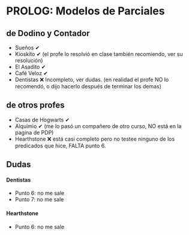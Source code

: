 # PROLOG: Modelos de Parciales 

## de Dodino y Contador
- Sueños ✔
- Kioskito ✔ (el profe lo resolvió en clase también recomiendo, ver su resolución)
- El Asadito ✔ 
- Café Veloz ✔ 
- Dentistas ❌ Incompleto, ver dudas. (en realidad el profe NO lo recomendó, o dijo hacerlo después de terminar los demas)

## de otros profes
- Casas de Hogwarts ✔
- Alquimio ✔ (me lo pasó un compañero de otro curso, NO está en la pagina de PDP)
- Hearthstone ❌ está casi completo pero no testee ninguno de los predicados que hice, FALTA punto 6.

## Dudas

#### Dentistas
 - Punto 6: no me sale
 - Punto 7: no me sale

#### Hearthstone
 - Punto 6: no me sale
